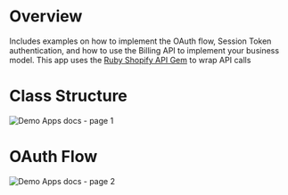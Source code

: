 # Overview
Includes examples on how to implement the OAuth flow, Session Token authentication, and how to use the Billing API to implement your business model. This app uses the [Ruby Shopify API Gem](https://github.com/shopify/shopify_api) to wrap API calls

# Class Structure
![Demo Apps docs - page 1](https://user-images.githubusercontent.com/65351809/112347992-c4890400-8c9d-11eb-8e60-c0945bb496f3.png)



# OAuth Flow
![Demo Apps docs - page 2](https://user-images.githubusercontent.com/65351809/112347541-53e1e780-8c9d-11eb-82d8-bf0cc9fbf7c6.png)
